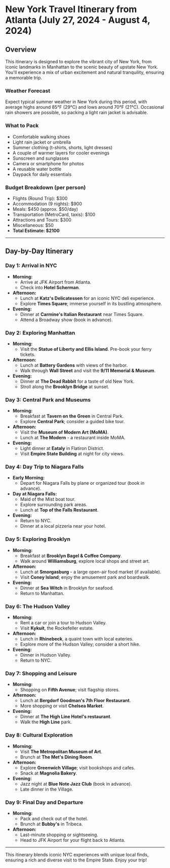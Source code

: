 # New York Travel Itinerary from Atlanta (July 27, 2024 - August 4, 2024)

## Overview
This itinerary is designed to explore the vibrant city of New York, from iconic landmarks in Manhattan to the scenic beauty of upstate New York. You'll experience a mix of urban excitement and natural tranquility, ensuring a memorable trip.

### Weather Forecast
Expect typical summer weather in New York during this period, with average highs around 85°F (29°C) and lows around 70°F (21°C). Occasional rain showers are possible, so packing a light rain jacket is advisable.

### What to Pack
- Comfortable walking shoes
- Light rain jacket or umbrella
- Summer clothing (t-shirts, shorts, light dresses)
- A couple of warmer layers for cooler evenings
- Sunscreen and sunglasses
- Camera or smartphone for photos
- A reusable water bottle
- Daypack for daily essentials

### Budget Breakdown (per person)
- Flights (Round Trip): $300
- Accommodation (9 nights): $900
- Meals: $450 (approx. $50/day)
- Transportation (MetroCard, taxis): $100
- Attractions and Tours: $300
- Miscellaneous: $50
- **Total Estimate: $2100**

---

## Day-by-Day Itinerary

### Day 1: Arrival in NYC
- **Morning:**
  - Arrive at JFK Airport from Atlanta.
  - Check into **Hotel Scherman**.
- **Afternoon:**
  - Lunch at **Katz's Delicatessen** for an iconic NYC deli experience.
  - Explore **Times Square**; immerse yourself in its bustling atmosphere.
- **Evening:**
  - Dinner at **Carmine's Italian Restaurant** near Times Square.
  - Attend a Broadway show (book in advance).

### Day 2: Exploring Manhattan
- **Morning:**
  - Visit the **Statue of Liberty and Ellis Island**. Pre-book your ferry tickets.
- **Afternoon:**
  - Lunch at **Battery Gardens** with views of the harbor.
  - Walk through **Wall Street** and visit the **9/11 Memorial & Museum**.
- **Evening:**
  - Dinner at **The Dead Rabbit** for a taste of old New York.
  - Stroll along the **Brooklyn Bridge** at sunset.

### Day 3: Central Park and Museums
- **Morning:**
  - Breakfast at **Tavern on the Green** in Central Park.
  - Explore **Central Park**; consider a guided bike tour.
- **Afternoon:**
  - Visit the **Museum of Modern Art (MoMA)**.
  - Lunch at **The Modern** - a restaurant inside MoMA.
- **Evening:**
  - Light dinner at **Eataly** in Flatiron District.
  - Visit **Empire State Building** at night for city views.

### Day 4: Day Trip to Niagara Falls
- **Early Morning:**
  - Depart for Niagara Falls by plane or organized tour (book in advance).
- **Day at Niagara Falls:**
  - Maid of the Mist boat tour.
  - Explore surrounding park areas.
  - Lunch at **Top of the Falls Restaurant**.
- **Evening:**
  - Return to NYC.
  - Dinner at a local pizzeria near your hotel.

### Day 5: Exploring Brooklyn
- **Morning:**
  - Breakfast at **Brooklyn Bagel & Coffee Company**.
  - Walk around **Williamsburg**, explore local shops and street art.
- **Afternoon:**
  - Lunch at **Smorgasburg** - a large open-air food market (if available).
  - Visit **Coney Island**; enjoy the amusement park and boardwalk.
- **Evening:**
  - Dinner at **Sea Witch** in Brooklyn for seafood.
  - Return to Manhattan.

### Day 6: The Hudson Valley
- **Morning:**
  - Rent a car or join a tour to Hudson Valley.
  - Visit **Kykuit**, the Rockefeller estate.
- **Afternoon:**
  - Lunch in **Rhinebeck**, a quaint town with local eateries.
  - Explore more of the Hudson Valley; consider a short hike.
- **Evening:**
  - Dinner in Hudson Valley.
  - Return to NYC.

### Day 7: Shopping and Leisure
- **Morning:**
  - Shopping on **Fifth Avenue**; visit flagship stores.
- **Afternoon:**
  - Lunch at **Bergdorf Goodman's 7th Floor Restaurant**.
  - More shopping or visit **Chelsea Market**.
- **Evening:**
  - Dinner at **The High Line Hotel's restaurant**.
  - Walk the **High Line** park.

### Day 8: Cultural Exploration
- **Morning:**
  - Visit **The Metropolitan Museum of Art**.
  - Brunch at **The Met's Dining Room**.
- **Afternoon:**
  - Explore **Greenwich Village**; visit bookshops and cafes.
  - Snack at **Magnolia Bakery**.
- **Evening:**
  - Jazz night at **Blue Note Jazz Club** (book in advance).
  - Late dinner in the Village.

### Day 9: Final Day and Departure
- **Morning:**
  - Pack and check out of the hotel.
  - Brunch at **Bubby's** in Tribeca.
- **Afternoon:**
  - Last-minute shopping or sightseeing.
  - Head to JFK Airport for your flight back to Atlanta.

---

This itinerary blends iconic NYC experiences with unique local finds, ensuring a rich and diverse visit to the Empire State. Enjoy your trip!